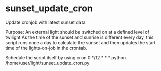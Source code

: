 # sunset_update_cron
Update cronjob with latest sunset data

Purpose:
An external light should be switched on at a defined level of twilight
As the time of the sunset and sunrise is different every day, this script runs once a day to calculate the sunset and then updates the start time of the lights-on-job in the crontab. 

Schedule the script itself by using cron
0 */12 * * * python /home/user/light/sunset_update_cron.py
